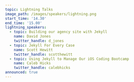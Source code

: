 ```yaml
---
topic: Lightning Talks
image_path: /images/speakers/lightning.png
start_time: '14.30'
end_time: '15.00'
lightning_speakers:
  - topic: Building our agency site with Jekyll
    name: David Jones
    twitter_handle: d_jones
  - topic: Jekyll For Every Case
    name: Scott Hewitt
    twitter_handle: scotthewitt
  - topic: Using Jekyll to Manage Our iOS Coding Bootcamp
    name: Caleb Hicks
    twitter_handle: calebhicks
announced: true
---
```

